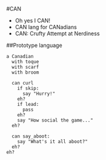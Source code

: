 #CAN

* Oh yes I CAN!
* CAN lang for CANadians
* CAN: Crufty Attempt at Nerdiness

##Prototype language
```
a Canadian
  with toque
  with scarf
  with broom

  can curl
    if skip:
      say "Hurry!"
    eh?
    if lead:
      pass
    eh?
    say "How social the game..."
  eh?

  can say_aboot:
    say "What's it all aboot?"
  eh?
eh?
```